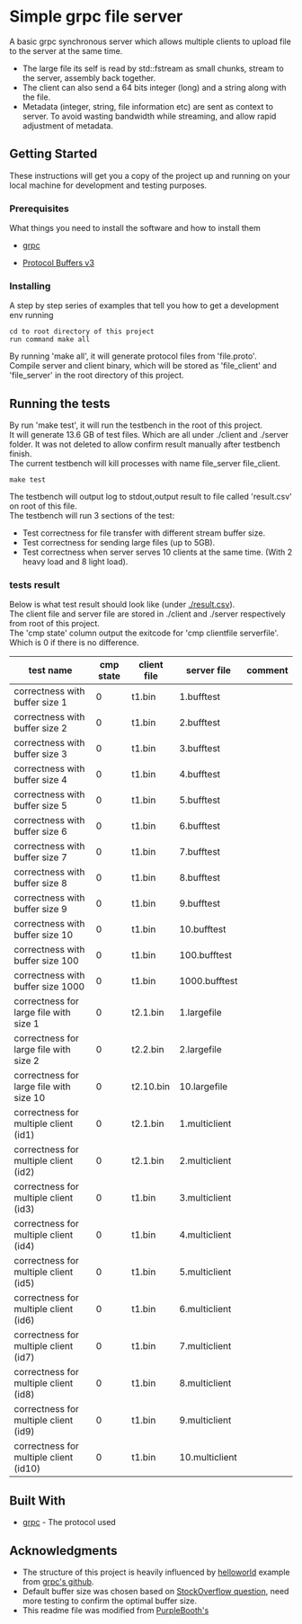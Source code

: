 # Simple grpc file server

A basic grpc synchronous server which allows multiple clients to upload file to the server at the same time.
* The large file its self is read by std::fstream as small chunks, stream to the server, assembly back together. 
* The client can also send a 64 bits integer (long) and a string along with the file.
* Metadata (integer, string, file information etc) are sent as context to server. To avoid wasting bandwidth while streaming, and allow rapid adjustment of metadata.

## Getting Started

These instructions will get you a copy of the project up and running on your local machine for development and testing purposes.

### Prerequisites

What things you need to install the software and how to install them

* [grpc](https://github.com/grpc/grpc/tree/master/src/cpp) 

* [Protocol Buffers v3](https://grpc.io/docs/quickstart/cpp.html#install-protocol-buffers-v3)

### Installing

A step by step series of examples that tell you how to get a development env running


```
cd to root directory of this project
run command make all
```

By running 'make all', it will generate protocol files from 'file.proto'.\
Compile server and client binary, which will be stored as 'file_client' and 'file_server' in the root directory of this project.



## Running the tests

By run 'make test', it will run the testbench in the root of this project.\
It will generate 13.6 GB of test files. Which are all under ./client and ./server folder. It was not deleted to allow confirm result manually after testbench finish.\
The current testbench will kill processes with name file_server file_client.

```
make test
```

The testbench will output log to stdout,output result to file called 'result.csv' on root of this file.\
The testbench will run 3 sections of the test:
* Test correctness for file transfer with different stream buffer size.
* Test correctness for sending large files (up to 5GB).
* Test correctness when server serves 10 clients at the same time. (With 2 heavy load and 8 light load).

### tests result

Below is what test result should look like (under [./result.csv](https://github.com/BenShen98/grpc/blob/master/result.csv)).\
The client file and server file are stored in ./client and ./server respectively from root of this project.\
The 'cmp state' column output the exitcode for 'cmp clientfile serverfile'. Which is 0 if there is no difference.


| test name                               | cmp state | client file | server file | comment |
|-----------------------------------------|-----------|-----------------------------------|----------------------------------|---------|
| correctness with buffer size 1          | 0         | t1.bin                            | 1.bufftest                       |         |
| correctness with buffer size 2          | 0         | t1.bin                            | 2.bufftest                       |         |
| correctness with buffer size 3          | 0         | t1.bin                            | 3.bufftest                       |         |
| correctness with buffer size 4          | 0         | t1.bin                            | 4.bufftest                       |         |
| correctness with buffer size 5          | 0         | t1.bin                            | 5.bufftest                       |         |
| correctness with buffer size 6          | 0         | t1.bin                            | 6.bufftest                       |         |
| correctness with buffer size 7          | 0         | t1.bin                            | 7.bufftest                       |         |
| correctness with buffer size 8          | 0         | t1.bin                            | 8.bufftest                       |         |
| correctness with buffer size 9          | 0         | t1.bin                            | 9.bufftest                       |         |
| correctness with buffer size 10         | 0         | t1.bin                            | 10.bufftest                      |         |
| correctness with buffer size 100        | 0         | t1.bin                            | 100.bufftest                     |         |
| correctness with buffer size 1000       | 0         | t1.bin                            | 1000.bufftest                    |         |
| correctness for large file with size 1  | 0         | t2.1.bin                          | 1.largefile                      |         |
| correctness for large file with size 2  | 0         | t2.2.bin                          | 2.largefile                      |         |
| correctness for large file with size 10 | 0         | t2.10.bin                         | 10.largefile                     |         |
| correctness for multiple client (id1)   | 0         | t2.1.bin                          | 1.multiclient                    |         |
| correctness for multiple client (id2)   | 0         | t2.1.bin                          | 2.multiclient                    |         |
| correctness for multiple client (id3)   | 0         | t1.bin                            | 3.multiclient                    |         |
| correctness for multiple client (id4)   | 0         | t1.bin                            | 4.multiclient                    |         |
| correctness for multiple client (id5)   | 0         | t1.bin                            | 5.multiclient                    |         |
| correctness for multiple client (id6)   | 0         | t1.bin                            | 6.multiclient                    |         |
| correctness for multiple client (id7)   | 0         | t1.bin                            | 7.multiclient                    |         |
| correctness for multiple client (id8)   | 0         | t1.bin                            | 8.multiclient                    |         |
| correctness for multiple client (id9)   | 0         | t1.bin                            | 9.multiclient                    |         |
| correctness for multiple client (id10)  | 0         | t1.bin                            | 10.multiclient                   |         |

## Built With

* [grpc](https://grpc.io/) - The protocol used


## Acknowledgments

* The structure of this project is heavily influenced by [helloworld](https://github.com/grpc/grpc/tree/master/examples/cpp/helloworld) example from [grpc's github](https://github.com/grpc/).
* Default buffer size was chosen based on [StockOverflow question](https://stackoverflow.com/questions/3033771/file-i-o-with-streams-best-memory-buffer-size), need more testing to confirm the optimal buffer size.
* This readme file was modified from [PurpleBooth's](https://gist.github.com/PurpleBooth/109311bb0361f32d87a2#file-readme-template-md)


